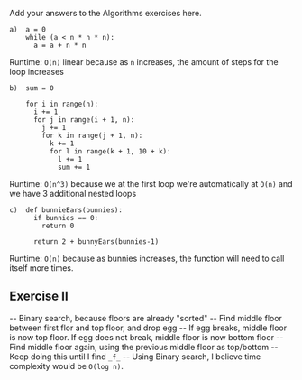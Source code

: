 Add your answers to the Algorithms exercises here.

```
a)  a = 0
    while (a < n * n * n):
      a = a + n * n
```
Runtime: `O(n)` linear because as `n` increases, the amount of steps for the loop increases 

```
b)  sum = 0

    for i in range(n):
      i += 1
      for j in range(i + 1, n):
        j += 1
        for k in range(j + 1, n):
          k += 1
          for l in range(k + 1, 10 + k):
            l += 1
            sum += 1
```
Runtime: `O(n^3)`  because we at the first loop we're automatically at `O(n)` and we have 3 additional nested loops

```
c)  def bunnieEars(bunnies):
      if bunnies == 0:
        return 0

      return 2 + bunnyEars(bunnies-1)
```
Runtime: `O(n)` because as bunnies increases, the function will need to call itself more times.

## Exercise II

-- Binary search, because floors are already "sorted"
-- Find middle floor between first flor and top floor, and drop egg
-- If egg breaks, middle floor is now top floor. If egg does not break, middle floor is now bottom floor
-- Find middle floor again, using the previous middle floor as top/bottom
-- Keep doing this until I find `_f_`
-- Using Binary search, I believe time complexity would be `O(log n)`.